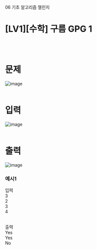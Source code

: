06 기초 알고리즘 챌린지
# [LV1][수학] 구름 GPG 1
<br>
<br>

# 문제
![image](https://github.com/user-attachments/assets/2e4f3c0c-d92c-4634-8ef1-9ead9a0ded5c)
<br>
<br>

# 입력
![image](https://github.com/user-attachments/assets/c1183139-2f00-4bc4-8148-2ffba9376caf)
<br>
<br>

# 출력
![image](https://github.com/user-attachments/assets/673246e2-65d2-4e23-af43-5544a49c824d)
<br>

### 예시1
입력<br>
3<br>
2<br>
3<br>
4<br>
<br>

출력<br>
Yes<br>
Yes<br>
No<br>
<br>
